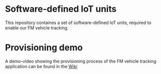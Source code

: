 Software-defined IoT units
===
This repository containes a set of software-defined IoT units, required to enable our FM vehicle tracking.

Provisioning demo
=======
A demo-video showing the provisioning process of the FM vehicle tracking application can be found in the [Wiki](https://github.com/tuwiendsg/SDM/wiki)

